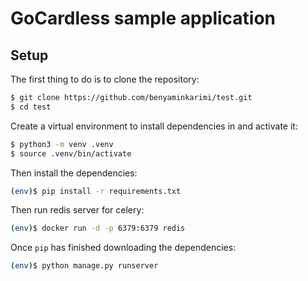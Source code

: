 # GoCardless sample application

## Setup

The first thing to do is to clone the repository:

```sh
$ git clone https://github.com/benyaminkarimi/test.git
$ cd test
```

Create a virtual environment to install dependencies in and activate it:

```sh
$ python3 -m venv .venv
$ source .venv/bin/activate
```

Then install the dependencies:

```sh
(env)$ pip install -r requirements.txt
```
Then run redis server for celery:

```sh
(env)$ docker run -d -p 6379:6379 redis
```


Once `pip` has finished downloading the dependencies:
```sh
(env)$ python manage.py runserver
```

